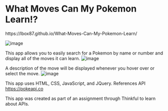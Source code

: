 <h1>What Moves Can My Pokemon Learn!?</h1>
https://lbox87.github.io/What-Moves-Can-My-Pokemon-Learn/

![image](https://user-images.githubusercontent.com/23705300/48809298-ad126880-ece9-11e8-8c9e-533b24bdd891.png)

This app allows you to easily search for a Pokemon by name or number and display all of the moves it can learn. 
![image](https://user-images.githubusercontent.com/23705300/48809413-185c3a80-ecea-11e8-9df2-9a6906e1be13.png)

A description of the move will be displayed whenever you hover over or select the move.
![image](https://user-images.githubusercontent.com/23705300/48809448-45105200-ecea-11e8-85ef-fcec5436a863.png)

This app uses HTML, CSS, JavaScript, and JQuery. References API https://pokeapi.co

This app was created as part of an assignment through Thinkful to learn about APIs.
